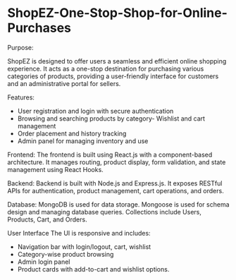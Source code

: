 # ShopEZ-One-Stop-Shop-for-Online-Purchases
 Purpose:
 
 ShopEZ is designed to offer users a seamless and efficient online shopping experience. It acts as a
 one-stop destination for purchasing various categories of products, providing a user-friendly
 interface for customers and an administrative portal for sellers.
 
 Features:
 - User registration and login with secure authentication
 - Browsing and searching products by category- Wishlist and cart management
 - Order placement and history tracking
 - Admin panel for managing inventory and use
   
 Frontend:
 The frontend is built using React.js with a component-based architecture. It manages routing,
 product display, form validation, and state management using React Hooks.

 Backend:
 Backend is built with Node.js and Express.js. It exposes RESTful APIs for authentication, product
management, cart operations, and orders.

 Database:
 MongoDB is used for data storage. Mongoose is used for schema design and managing database
 queries. Collections include Users, Products, Cart, and Orders.
 
 User Interface
 The UI is responsive and includes:
 - Navigation bar with login/logout, cart, wishlist
 - Category-wise product browsing
 - Admin login panel
 - Product cards with add-to-cart and wishlist   options.

